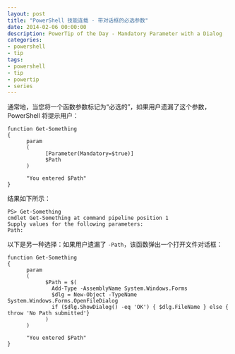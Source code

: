 ```yaml
---
layout: post
title: "PowerShell 技能连载 - 带对话框的必选参数"
date: 2014-02-06 00:00:00
description: PowerTip of the Day - Mandatory Parameter with a Dialog
categories:
- powershell
- tip
tags:
- powershell
- tip
- powertip
- series
---
```

通常地，当您将一个函数参数标记为“必选的”，如果用户遗漏了这个参数，PowerShell 将提示用户：

	function Get-Something
	{
	      param
	      (
	            [Parameter(Mandatory=$true)]
	            $Path
	      )
	
	      "You entered $Path"
	}

结果如下所示：

	PS> Get-Something
	cmdlet Get-Something at command pipeline position 1
	Supply values for the following parameters:
	Path:

以下是另一种选择：如果用户遗漏了 `-Path`，该函数弹出一个打开文件对话框：

	function Get-Something
	{
	      param
	      (
	            $Path = $(
	              Add-Type -AssemblyName System.Windows.Forms
	              $dlg = New-Object -TypeName  System.Windows.Forms.OpenFileDialog
	              if ($dlg.ShowDialog() -eq 'OK') { $dlg.FileName } else { throw 'No Path submitted'}
	            )
	      )
	
	      "You entered $Path"
	}

<!--本文国际来源：[Mandatory Parameter with a Dialog](http://community.idera.com/powershell/powertips/b/tips/posts/mandatory-parameter-with-a-dialog)-->
